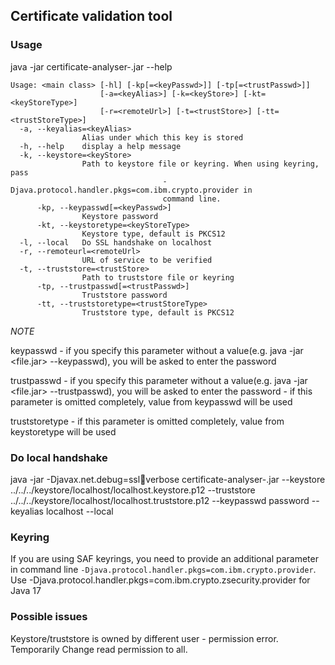 ## Certificate validation tool

### Usage

java -jar certificate-analyser-<version>.jar --help

```
Usage: <main class> [-hl] [-kp[=<keyPasswd>]] [-tp[=<trustPasswd>]]
                    [-a=<keyAlias>] [-k=<keyStore>] [-kt=<keyStoreType>]
                    [-r=<remoteUrl>] [-t=<trustStore>] [-tt=<trustStoreType>]
  -a, --keyalias=<keyAlias>
                Alias under which this key is stored
  -h, --help    display a help message
  -k, --keystore=<keyStore>
                Path to keystore file or keyring. When using keyring, pass
                                  -Djava.protocol.handler.pkgs=com.ibm.crypto.provider in
                                  command line.
      -kp, --keypasswd[=<keyPasswd>]
                Keystore password
      -kt, --keystoretype=<keyStoreType>
                Keystore type, default is PKCS12
  -l, --local   Do SSL handshake on localhost
  -r, --remoteurl=<remoteUrl>
                URL of service to be verified
  -t, --truststore=<trustStore>
                Path to truststore file or keyring
      -tp, --trustpasswd[=<trustPasswd>]
                Truststore password
      -tt, --truststoretype=<trustStoreType>
                Truststore type, default is PKCS12
```

*NOTE*

keypasswd - if you specify this parameter without a value(e.g. java -jar <file.jar> --keypasswd), you will be asked to enter the password

trustpasswd - if you specify this parameter without a value(e.g. java -jar <file.jar> --trustpasswd), you will be asked to enter the password
            -  if this parameter is omitted completely, value from keypasswd will be used

truststoretype - if this parameter is omitted completely, value from keystoretype will be used

### Do local handshake

java -jar -Djavax.net.debug=ssl:handshake:verbose certificate-analyser-<version>.jar --keystore ../../../keystore/localhost/localhost.keystore.p12 --truststore ../../../keystore/localhost/localhost.truststore.p12 --keypasswd password --keyalias localhost --local

### Keyring

If you are using SAF keyrings, you need to provide an additional parameter in command line `-Djava.protocol.handler.pkgs=com.ibm.crypto.provider`. Use -Djava.protocol.handler.pkgs=com.ibm.crypto.zsecurity.provider for Java 17

### Possible issues

Keystore/truststore is owned by different user - permission error. Temporarily Change read permission to all.

